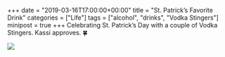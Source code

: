 +++
date = "2019-03-16T17:00:00+00:00"
title = "St. Patrick’s Favorite Drink"
categories = ["Life"]
tags = ["alcohol", "drinks", "Vodka Stingers"]
minipost = true
+++
Celebrating St. Patrick’s Day with a couple of Vodka Stingers. Kassi approves. 🍀

![](https://res.cloudinary.com/tobyblog/image/upload/v1552775123/img/16C2DDF5-D90F-4B00-ACBB-97AFD0C073C8.jpg)